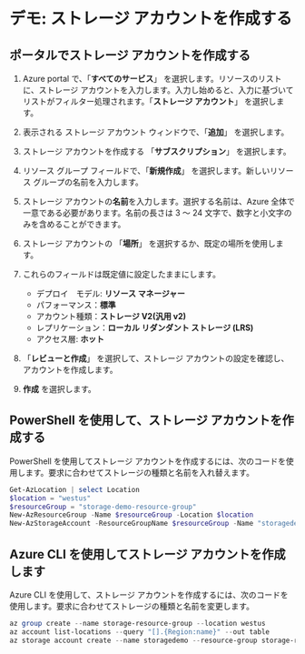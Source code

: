 # デモ: ストレージ アカウントを作成する

## ポータルでストレージ アカウントを作成する

1.  Azure portal で、「**すべてのサービス**」 を選択します。リソースのリストに、ストレージ アカウントを入力します。入力し始めると、入力に基づいてリストがフィルター処理されます。「**ストレージ アカウント**」 を選択します。
2.  表示される ストレージ アカウント ウィンドウで、「**追加**」 を選択します。
3.  ストレージ アカウントを作成する 「**サブスクリプション**」 を選択します。
4.  リソース グループ フィールドで、「**新規作成**」 を選択します。新しいリソース グループの名前を入力します。
5.  ストレージ アカウントの**名前**を入力します。選択する名前は、Azure 全体で一意である必要があります。名前の長さは 3 ～ 24 文字で、数字と小文字のみを含めることができます。
6.  ストレージ アカウントの 「**場所**」 を選択するか、既定の場所を使用します。
7.  これらのフィールドは既定値に設定したままにします。

     * デプロイ　モデル: **リソース マネージャー**
     * パフォーマンス：**標準**
     * アカウント種類：**ストレージ V2(汎用 v2)**
     * レプリケーション：**ローカル リダンダント ストレージ (LRS)**
     * アクセス層: **ホット**

8.  「**レビューと作成**」 を選択して、ストレージ アカウントの設定を確認し、アカウントを作成します。
9.  **作成** を選択します。

## PowerShell を使用して、ストレージ アカウントを作成する

PowerShell を使用してストレージ アカウントを作成するには、次のコードを使用します。要求に合わせてストレージの種類と名前を入れ替えます。

```PowerShell
Get-AzLocation | select Location 
$location = "westus" 
$resourceGroup = "storage-demo-resource-group" 
New-AzResourceGroup -Name $resourceGroup -Location $location 
New-AzStorageAccount -ResourceGroupName $resourceGroup -Name "storagedemo" -Location $location -SkuName Standard_LRS -Kind StorageV2 
```

## Azure CLI を使用してストレージ アカウントを作成します

Azure CLI を使用して、ストレージ アカウントを作成するには、次のコードを使用します。要求に合わせてストレージの種類と名前を変更します。

```PowerShell
az group create --name storage-resource-group --location westus 
az account list-locations --query "[].{Region:name}" --out table 
az storage account create --name storagedemo --resource-group storage-resource-group --location westus --sku Standard_LRS --kind StorageV2 
```
